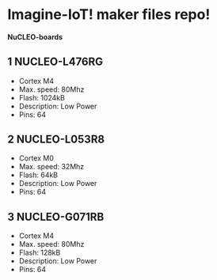 Imagine-IoT! maker files repo!
=======================================

#### NuCLEO-boards

## 1 NUCLEO-L476RG
* Cortex M4
* Max. speed: 80Mhz
* Flash: 1024kB
* Description: Low Power
* Pins: 64

## 2 NUCLEO-L053R8
* Cortex M0
* Max. speed: 32Mhz
* Flash: 64kB
* Description: Low Power
* Pins: 64

## 3 NUCLEO-G071RB
* Cortex M4
* Max. speed: 80Mhz
* Flash: 128kB
* Description: Low Power
* Pins: 64

